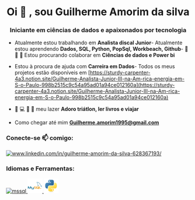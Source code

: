 <h1 align="center">Oi 👋 , sou Guilherme Amorim da silva</h1>
<h3 align="center">Iniciante em ciências de dados e apaixonados por tecnologia</h3>

- Atualmente estou trabalhando em **Analista discal Junior**- Atualmente estou aprendendo **Dados, SQL, Python, PopSql, Workbeach, Github**- 🔭 👯 🌱 Estou procurando colaborar em **Ciências de dados e Power bi**





- Estou à procura de ajuda com **Carreira em Dados**- Todos os meus projetos estão disponíveis em [https://sturdy-carpenter-4a3.notion.site/Guilherme-Analista-Junior-III-na-Am-rica-energia-em-S-o-Paulo-998b2515c9c54a95ad01a94ce012160a](https://sturdy-carpenter-4a3.notion.site/Guilherme-Analista-Junior-III-na-Am-rica-energia-em-S-o-Paulo-998b2515c9c54a95ad01a94ce012160a)

- 💬 💻 🤝 👨 meu lazer **Adoro triátlon, ler livros e viajar**



- Como chegar até mim **Guilherme.amorim1995@gmail.com**

<h3 align="left">Conecte-se 📫 comigo:</h3>
<p align="left">
<a href="https://linkedin.com/in/www.linkedin.com/in/guilherme-amorim-da-silva-628367193/" target="blank"><img align="center" src=" https://raw.githubusercontent.com/rahuldkjain/github-profile-readme-generator/master/src/images/icons/Social/linked-in-alt.svg" alt="www.linkedin.com/in/guilherme-amorim-da-silva-628367193/" height="30" width="40" /></a></p><h3 align="left">Idiomas e Ferramentas:</h3><p align="left">



<a href="https://www.microsoft.com/en-us/sql-server" target="_blank" rel="noreferrer"> <img src="https://www.svgrepo.com/show/303229/microsoft-sql-server-logo.svg" alt="mssql" width="40" height="40"/> </a> <a href="https://www.mysql.com/" target="_blank" rel="noreferrer"> <img src="https://raw.githubusercontent.com/devicons/devicon/master/icons/mysql/mysql-original-wordmark.svg" alt="mysql" width="40" height="40"/> </a> <a href="https://www.python.org" target="_blank" rel="noreferrer"> <img src="https://raw.githubusercontent.com/devicons/devicon/master/icons/python/python-original.svg" alt="python" width="40" height="40"/> </a> </p>

